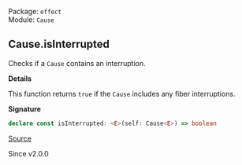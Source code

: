 Package: `effect`<br />
Module: `Cause`<br />

## Cause.isInterrupted

Checks if a `Cause` contains an interruption.

**Details**

This function returns `true` if the `Cause` includes any fiber interruptions.

**Signature**

```ts
declare const isInterrupted: <E>(self: Cause<E>) => boolean
```

[Source](https://github.com/Effect-TS/effect/tree/main/packages/effect/src/Cause.ts#L789)

Since v2.0.0